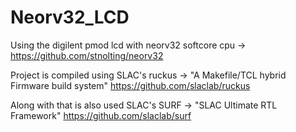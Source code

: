 # Neorv32_LCD
Using the digilent pmod lcd with neorv32 softcore cpu -> https://github.com/stnolting/neorv32

Project is compiled using SLAC's ruckus -> "A Makefile/TCL hybrid Firmware build system" https://github.com/slaclab/ruckus

Along with that is also used SLAC's SURF -> "SLAC Ultimate RTL Framework" https://github.com/slaclab/surf
